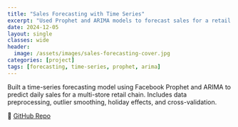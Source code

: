 ```yaml
---
title: "Sales Forecasting with Time Series"
excerpt: "Used Prophet and ARIMA models to forecast sales for a retail chain."
date: 2024-12-05
layout: single
classes: wide
header:
  image: /assets/images/sales-forecasting-cover.jpg
categories: [project]
tags: [forecasting, time-series, prophet, arima]
---
```


Built a time-series forecasting model using Facebook Prophet and ARIMA to predict daily sales for a multi-store retail chain. Includes data preprocessing, outlier smoothing, holiday effects, and cross-validation.

🔗 [GitHub Repo](https://github.com/ds-mahbub/sales-forecasting)